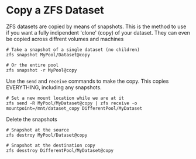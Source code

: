 # Copy a ZFS Dataset

ZFS datasets are copied by means of snapshots.  This is the method to use if you want a fully indipendent 'clone' (copy) of your dataset.  They can even be copied across diffrent volumes and machines

```
# Take a snapshot of a single dataset (no children)
zfs snapshot MyPool/Dataset@copy

# Or the entire pool
zfs snapshot -r MyPool@copy
```

Use the `send` and `receive` commands to make the copy.  This copies EVERYTHING, including any snapshots.

```
# Set a new mount location while we are at it
zfs send -R MyPool/MyDataset@copy | zfs receive -o mountpoint=/mnt/dataset_copy DifferentPool/MyDataset
```

Delete the snapshots

```
# Snapshot at the source
zfs destroy MyPool/Dataset@copy

# Snapshot at the destination copy
zfs desstroy DifferentPool/MyDataset@copy
```
